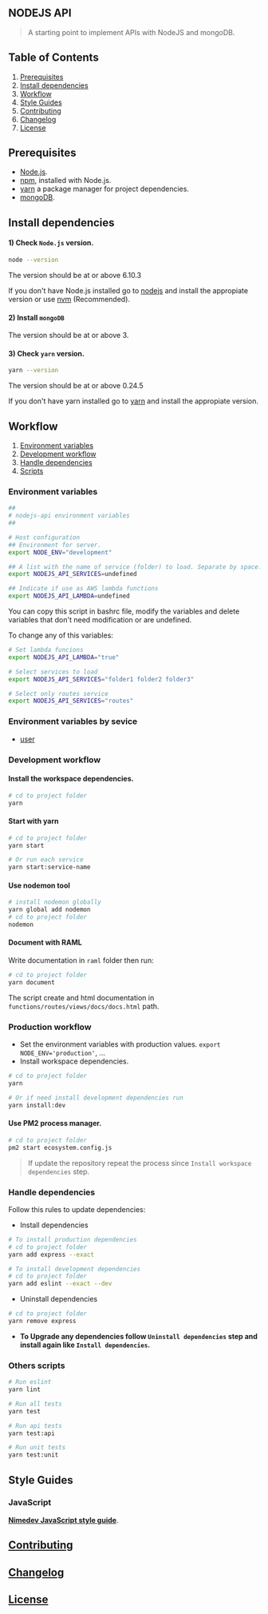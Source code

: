 ## NODEJS API

> A starting point to implement APIs with NodeJS and mongoDB.


## Table of Contents

  1. [Prerequisites](#prerequisites)
  1. [Install dependencies](#install-dependencies)
  1. [Workflow](#workflow)
  1. [Style Guides](#style-guides)
  1. [Contributing](#contributing)
  1. [Changelog](#changelog)
  1. [License](#license)


## Prerequisites

- [Node.js](https://nodejs.org/en/download/).
- [npm](https://www.npmjs.com/), installed with Node.js.
- [yarn](https://yarnpkg.com/) a package manager for project dependencies.
- [mongoDB](https://www.mongodb.com/download-center?jmp=nav#community).


## Install dependencies

#### 1) Check `Node.js` version.

```sh
node --version
```
The version should be at or above 6.10.3

If you don't have Node.js installed go to [nodejs](https://nodejs.org/en/download/) and install the appropiate version or use [nvm](http://www.sergiolepore.net/2014/06/30/nvm-instalando-y-usando-node-version-manager/) (Recommended).

#### 2) Install `mongoDB`
The version should be at or above 3.

#### 3) Check `yarn` version.

```sh
yarn --version
```
The version should be at or above 0.24.5

If you don't have yarn installed go to [yarn](https://yarnpkg.com/en/docs/install) and install the appropiate version.


## Workflow

  1. [Environment variables](#environment-variables)
  1. [Development workflow](#development-workflow)
  1. [Handle dependencies](#handle-dependencies)
  1. [Scripts](#others-scripts)

### Environment variables

```sh
##
# nodejs-api environment variables
##

# Host configuration
## Environment for server.
export NODE_ENV="development"

## A list with the name of service (folder) to load. Separate by space.
export NODEJS_API_SERVICES=undefined

## Indicate if use as AWS lambda functions
export NODEJS_API_LAMBDA=undefined
```

You can copy this script in bashrc file, modify the variables and delete variables that don't need modification or are undefined.

To change any of this variables:

```sh
# Set lambda funcions
export NODEJS_API_LAMBDA="true"

# Select services to load
export NODEJS_API_SERVICES="folder1 folder2 folder3"

# Select only routes service
export NODEJS_API_SERVICES="routes"
```

### Environment variables by sevice

- [user](functions/user/README.md)

### Development workflow

#### Install the workspace dependencies.

```sh
# cd to project folder
yarn
```

#### Start with yarn

```sh
# cd to project folder
yarn start

# Or run each service
yarn start:service-name
```

#### Use nodemon tool

```sh
# install nodemon globally
yarn global add nodemon
# cd to project folder
nodemon
```

#### Document with RAML

Write documentation in `raml` folder then run:

```sh
# cd to project folder
yarn document
```

The script create and html documentation in `functions/routes/views/docs/docs.html` path.

### Production workflow
- Set the environment variables with production values. `export NODE_ENV='production'`, ...
- Install workspace dependencies.

```sh
# cd to project folder
yarn

# Or if need install development dependencies run
yarn install:dev
```
#### Use PM2 process manager.

```sh
# cd to project folder
pm2 start ecosystem.config.js
```

> If update the repository repeat the process since `Install workspace dependencies` step.

### Handle dependencies
Follow this rules to update dependencies:

- Install dependencies

```sh
# To install production dependencies
# cd to project folder
yarn add express --exact

# To install development dependencies
# cd to project folder
yarn add eslint --exact --dev
```

- Uninstall dependencies

```sh
# cd to project folder
yarn remove express
```

- **To Upgrade any dependencies follow `Uninstall dependencies` step and install again like `Install dependencies`.**

### Others scripts

```sh
# Run eslint
yarn lint

# Run all tests
yarn test

# Run api tests
yarn test:api

# Run unit tests
yarn test:unit
```


## Style Guides

### JavaScript

**[Nimedev JavaScript style guide](https://github.com/nimedev/javascript)**.


## [Contributing](CONTRIBUTING.md)


## [Changelog](CHANGELOG.md)


## [License](LICENSE.md)
